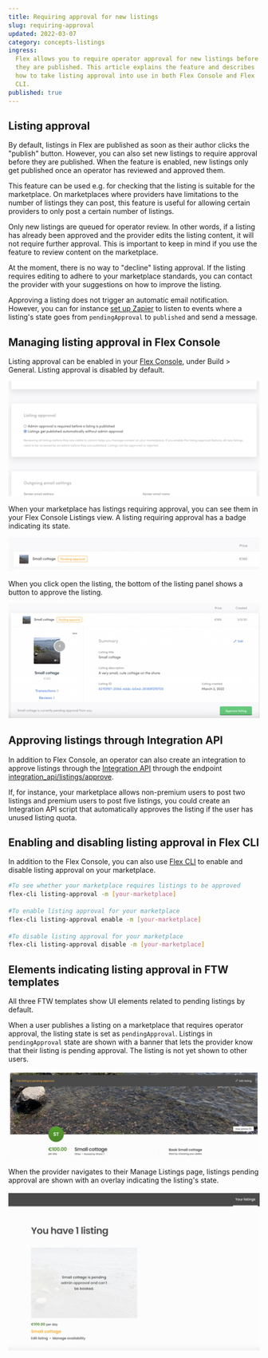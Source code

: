 ```yaml
---
title: Requiring approval for new listings
slug: requiring-approval
updated: 2022-03-07
category: concepts-listings
ingress:
  Flex allows you to require operator approval for new listings before
  they are published. This article explains the feature and describes
  how to take listing approval into use in both Flex Console and Flex
  CLI.
published: true
---
```


## Listing approval

By default, listings in Flex are published as soon as their author
clicks the "publish" button. However, you can also set new listings to
require approval before they are published. When the feature is enabled,
new listings only get published once an operator has reviewed and
approved them.

This feature can be used e.g. for checking that the listing is suitable
for the marketplace. On marketplaces where providers have limitations to
the number of listings they can post, this feature is useful for
allowing certain providers to only post a certain number of listings.

Only new listings are queued for operator review. In other words, if a
listing has already been approved and the provider edits the listing
content, it will not require further approval. This is important to keep
in mind if you use the feature to review content on the marketplace.

At the moment, there is no way to "decline" listing approval. If the
listing requires editing to adhere to your marketplace standards, you
can contact the provider with your suggestions on how to improve the
listing.

Approving a listing does not trigger an automatic email notification.
However, you can for instance
[set up Zapier](/howto-events/set-up-and-use-zapier/) to listen to
events where a listing's state goes from `pendingApproval` to
`published` and send a message.

## Managing listing approval in Flex Console

Listing approval can be enabled in your
[Flex Console](https://flex-console.sharetribe.com/general), under
Build > General. Listing approval is disabled by default.

![Listing approval toggle](listing-approval-toggle.png 'Listing approval is toggled in Build > General')

When your marketplace has listings requiring approval, you can see them
in your Flex Console Listings view. A listing requiring approval has a
badge indicating its state.

![Listing approval badge](pending-approval-badge.png 'Listings pending approval show a badge')

When you click open the listing, the bottom of the listing panel shows a
button to approve the listing.

![Listing approval button](pending-approval-button.png 'Operator can approve listings in Flex Console')

## Approving listings through Integration API

In addition to Flex Console, an operator can also create an integration to approve listings through the [Integration API](/introduction-getting-started/getting-started-with-integration-api/) through the endpoint [integration_api/listings/approve](https://www.sharetribe.com/api-reference/integration.html#approve-listing). 

If, for instance, your marketplace allows non-premium users to post two listings and premium users to post five listings, you could create an Integration API script that automatically approves the listing if the user has unused listing quota.

## Enabling and disabling listing approval in Flex CLI

In addition to the Flex Console, you can also use
[Flex CLI](/introduction-getting-started/getting-started-with-flex-cli/) to enable and
disable listing approval on your marketplace.

```bash
#To see whether your marketplace requires listings to be approved
flex-cli listing-approval -m [your-marketplace]

#To enable listing approval for your marketplace
flex-cli listing-approval enable -m [your-marketplace]

#To disable listing approval for your marketplace
flex-cli listing-approval disable -m [your-marketplace]

```

## Elements indicating listing approval in FTW templates

All three FTW templates show UI elements related to pending listings by
default.

When a user publishes a listing on a marketplace that requires operator
approval, the listing state is set as `pendingApproval`. Listings in
`pendingApproval` state are shown with a banner that lets the provider
know that their listing is pending approval. The listing is not yet
shown to other users.

![Banner indicating that listing is pending approval](pending-approval-banner.png 'The FTW applications show a banner on the listing by default')

When the provider navigates to their Manage Listings page, listings
pending approval are shown with an overlay indicating the listing's
state.

![Listing card overlay](pending-approval-your-listings.png 'Listings pending approval are shown with an informative overlay')

